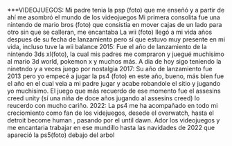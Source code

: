 ***VIDEOJUEGOS:
Mi padre tenia la psp (foto) que me enseñó y a partir de ahí me asombró el mundo de los videojuegos
Mi primera consolita fue una nintendo de mario bros (foto) que consistia en mover cajas de un lado para otro sin que se calleran, me encantaba 
La wii (foto) llegó a mi vida años despues de su fecha de lanzamiento pero sí que estuvo muy presente en mi vida, incluso tuve la wii balance
2015:
Fue el año de lanzamiento de la nintendo 3ds xl(foto), la cual mis padres me compraron y juegué muchisimo al mario 3d world, pokemon x y muchos más.
A dia de hoy sigo teniendo la ninetndo y a veces juego por nostalgia
2017:
Su año de lanzamiento fue 2013 pero yo empecé a jugar la ps4 (foto) en este año, bueno, más bien fue el año en el cual veia a mi padre jugar y acabe robandole el sitio y jugando yo muchisimo. El juego que más recuerdo de ese momento fue el assesins creed unity (sí una niña de doce años jugando al assesins creed) lo reucerdo con mucho cariño.
2022:
La ps4 me ha acompañado en todo mi creciomiento como fan de los videjuegos, desede el overwatch, hasta el detroit become human , pasando por el until dawn. Ador los videojuegos y me encantaria trabajar en ese mundillo hasta las navidades de 2022 que apareció la ps5(foto) debajo del arbol 
